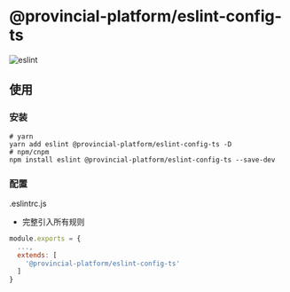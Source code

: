 # @provincial-platform/eslint-config-ts

![eslint](https://img.shields.io/badge/eslint-v7.29.0-blue)

## 使用

### 安装
```shell
# yarn
yarn add eslint @provincial-platform/eslint-config-ts -D
# npm/cnpm
npm install eslint @provincial-platform/eslint-config-ts --save-dev
```

### 配置
.eslintrc.js
- 完整引入所有规则
```javascript
module.exports = {
  ...,
  extends: [
    '@provincial-platform/eslint-config-ts'
  ]
}
```
